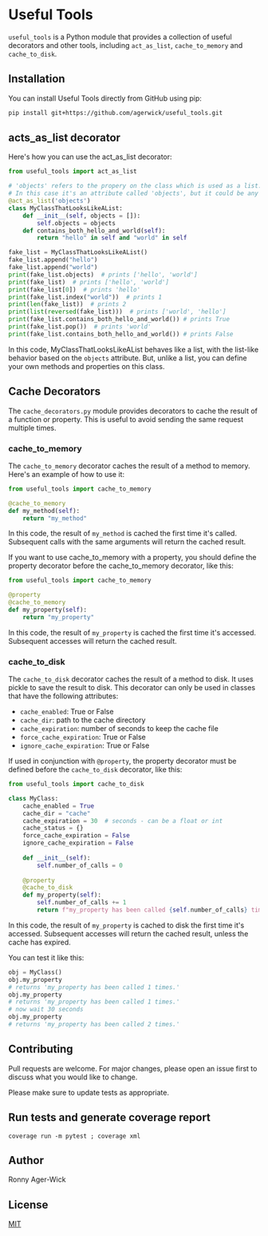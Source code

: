 # Useful Tools

`useful_tools` is a Python module that provides a collection of useful decorators and other tools, including `act_as_list`, `cache_to_memory` and `cache_to_disk`.

## Installation

You can install Useful Tools directly from GitHub using pip:

```bash
pip install git+https://github.com/agerwick/useful_tools.git
```

## acts_as_list decorator

Here's how you can use the act_as_list decorator:

```python
from useful_tools import act_as_list

# 'objects' refers to the propery on the class which is used as a list.
# In this case it's an attribute called 'objects', but it could be any list.
@act_as_list('objects') 
class MyClassThatLooksLikeAList:
    def __init__(self, objects = []):
        self.objects = objects
    def contains_both_hello_and_world(self):
        return "hello" in self and "world" in self

fake_list = MyClassThatLooksLikeAList()
fake_list.append("hello")
fake_list.append("world")
print(fake_list.objects)  # prints ['hello', 'world']
print(fake_list)  # prints ['hello', 'world']
print(fake_list[0])  # prints 'hello'
print(fake_list.index("world"))  # prints 1
print(len(fake_list))  # prints 2
print(list(reversed(fake_list)))  # prints ['world', 'hello']
print(fake_list.contains_both_hello_and_world()) # prints True
print(fake_list.pop())  # prints 'world'
print(fake_list.contains_both_hello_and_world()) # prints False
```

In this code, MyClassThatLooksLikeAList behaves like a list, with the list-like behavior based on the `objects` attribute.
But, unlike a list, you can define your own methods and properties on this class.

## Cache Decorators

The `cache_decorators.py` module provides decorators to cache the result of a function or property. This is useful to avoid sending the same request multiple times.

### cache_to_memory
The `cache_to_memory` decorator caches the result of a method to memory. Here's an example of how to use it:

```python
from useful_tools import cache_to_memory

@cache_to_memory
def my_method(self):
    return "my_method"
```

In this code, the result of `my_method` is cached the first time it's called. Subsequent calls with the same arguments will return the cached result.

If you want to use cache_to_memory with a property, you should define the property decorator before the cache_to_memory decorator, like this:

```python
from useful_tools import cache_to_memory

@property
@cache_to_memory
def my_property(self):
    return "my_property"
```

In this code, the result of `my_property` is cached the first time it's accessed. Subsequent accesses will return the cached result.

### cache_to_disk

The `cache_to_disk` decorator caches the result of a method to disk. It uses pickle to save the result to disk. This decorator can only be used in classes that have the following attributes:

- `cache_enabled`: True or False
- `cache_dir`: path to the cache directory
- `cache_expiration`: number of seconds to keep the cache file
- `force_cache_expiration`: True or False
- `ignore_cache_expiration`: True or False

If used in conjunction with `@property`, the property decorator must be defined before the `cache_to_disk` decorator, like this:

```python
from useful_tools import cache_to_disk

class MyClass:
    cache_enabled = True
    cache_dir = "cache"
    cache_expiration = 30  # seconds - can be a float or int
    cache_status = {}
    force_cache_expiration = False
    ignore_cache_expiration = False
    
    def __init__(self):
        self.number_of_calls = 0
    
    @property
    @cache_to_disk
    def my_property(self):
        self.number_of_calls += 1
        return f"my_property has been called {self.number_of_calls} times."
```

In this code, the result of `my_property` is cached to disk the first time it's accessed. Subsequent accesses will return the cached result, unless the cache has expired.

You can test it like this:
```python
obj = MyClass()
obj.my_property
# returns 'my_property has been called 1 times.'
obj.my_property
# returns 'my_property has been called 1 times.'
# now wait 30 seconds
obj.my_property
# returns 'my_property has been called 2 times.'
```

## Contributing

Pull requests are welcome. For major changes, please open an issue first to discuss what you would like to change.

Please make sure to update tests as appropriate.

## Run tests and generate coverage report

```
coverage run -m pytest ; coverage xml
```

## Author

Ronny Ager-Wick

## License

[MIT](https://choosealicense.com/licenses/mit/)